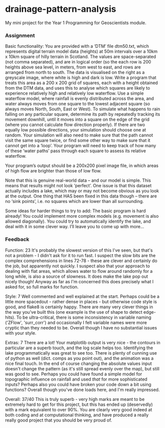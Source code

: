 # drainage-pattern-analysis

My mini project for the Year 1 Programming for Geoscientists module.

### Assignment

Basic functionality: You are provided with a ‘DTM’ file dtm50.txt, which represents digital terrain model data (heights) at 50m intervals over a 10km x 10km square of hilly terrain in Scotland. The values are space-separated (not comma separated), and are in logical order (so the each row is 200 heights above sea level, in meters, from west to east, and rows are arranged from north to south. The data is visualised on the right as a greyscale image, where white is high and dark is low. Write a program that treats this area as a 200 x 200 grid of squares, each with a height obtained from the DTM data, and uses this to analyse which squares are likely to experience relatively high and relatively low waterflow. Use a simple waterflow model, where rainfall is evenly distributed across the area, and water always moves from one square to the lowest adjacent square (so always moves North, South, East or West). To simulate what happens to rain falling on any particular square, determine its path by repeatedly tracking its movement downhill, until it moves into a square on the edge of the grid (where you cannot calculate flow direction properly). If there are two equally low possible directions, your simulation should choose one at random. Your simulation will also need to make sure that the path cannot visit the same square twice, or find some other way to make sure that it cannot get into a ‘loop’. Your program will need to keep track of how many of these ‘water paths’ pass through each square to assess its relative waterflow.

Your program’s output should be a 200x200 pixel image file, in which areas of high flow are brighter than those of low flow. 

Note that this is genuine real-world data – and our model is simple. This means that results might not look ‘perfect’. One issue is that this dataset actually includes a lake, which may or may not become obvious as you look at the output. One thing that HAS been fixed in this data though – there are no ‘sink points’, i.e. no squares which are lower than all surrounding.

Some ideas for harder things to try to add: The basic program is hard already! You could implement more complex models (e.g. movement is also allowed diagonally). You could try to automatically identify the lake, and deal with it in some clever way. I’ll leave you to come up with more…

### Feedback

Function: 23 It's probably the slowest version of this I've seen, but that's not a problem - I didn't ask for it to run fast. I suspect the slow bits are the complex comprehensions in lines 72-78 - these are clever and certainly do the job, but apparently not quickly. I suspect also that your approach to dealing with flat areas, which allows water to flow around randomly for a long while, is also a source of slowness. It does make the lake pop out nicely though! Anyway as far as I'm concerned this does precisely what I asked for, so full marks for function. 

Style: 7 Well commented and well explained at the start. Perhaps could be a little more spacedout - rather dense in places - but otherwise code style is good, and flake8 is certainly happy. There are many very clever things in the way you've built this (one example is the use of shape to detect edge-hits). To be ultra-critical, there is some inconsistency in variable naming ('ZFlow', 'surr_corr') and occasionally I felt variable names were more cryptic than they needed to be. Overall though I have no substantial issues with your style. 

Extras: 7 There are a lot! Your matplotlib output is very nice - the contours in particular are a superb touch, and the log scale helps too. Identifying the lake programmatically was great to see too. There is plenty of cunning use of python as well (dict. comps as you point out), and the animation was a nice final touch. In the end of course changing the absolute values input doesn't change the pattern (as it's still spread evenly over the map), but still was good to see. Perhaps you could have found a simple model for topographic influence on rainfall and used _that_ for more sophisticated inputs? Perhaps also you could have broken your code down a bit using functions? Overall though you've done loads here, and I'm really impressed. 

Overall: 37/40 This is truly superb - very high marks are meant to be extremely hard to get for this project, but this has ended up (deservedly) with a mark equivalent to over 90%. You are clearly very good indeed at both coding and at computational thinking, and have produced a really really good project that you should be very proud of.
